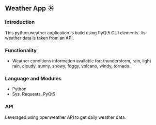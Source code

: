 ## Weather App ☀️

### Introduction
This python weather application is build using PyQt5 GUI elements. Its weather data is taken from an API.

### Functionality
- Weather conditions information available for; thunderstorm, rain, light rain, cloudy, sunny, snowy, foggy, volcano, windy, tornado.

### Language and Modules
- Python
- Sys, Requests, PyQt5

### API
Leveraged using openweather API to get daily weather data.
